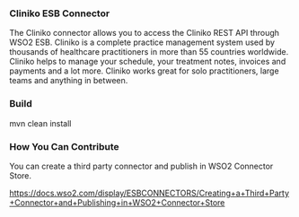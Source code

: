 ### Cliniko ESB Connector

The Cliniko connector allows you to access the Cliniko REST API through WSO2 ESB.
Cliniko is a complete practice management system used by thousands of healthcare practitioners in
more than 55 countries worldwide. Cliniko helps to manage your schedule, your treatment notes,
invoices and payments and a lot more. Cliniko works great for solo practitioners,
large teams and anything in between.

### Build

mvn clean install

### How You Can Contribute
You can create a third party connector and publish in WSO2 Connector Store.

https://docs.wso2.com/display/ESBCONNECTORS/Creating+a+Third+Party+Connector+and+Publishing+in+WSO2+Connector+Store
